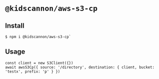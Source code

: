 # `@kidscannon/aws-s3-cp`

## Install

```
$ npm i @kidscannon/aws-s3-cp`
```

## Usage

```
const client = new S3Client({})
await awsS3Cp({ source: '/directory', destination: { client, bucket: 'testx', prefix: 'p' } })
```
